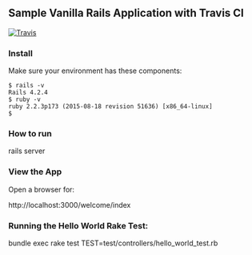 ## Sample Vanilla Rails Application with Travis CI

[![Travis](https://travis-ci.org/jay-johnson/sample-rails-app.svg)](https://travis-ci.org/jay-johnson/sample-rails-app.svg)

### Install

Make sure your environment has these components:

```
$ rails -v
Rails 4.2.4
$ ruby -v
ruby 2.2.3p173 (2015-08-18 revision 51636) [x86_64-linux]
$ 
```

### How to run

rails server

### View the App

Open a browser for:

http://localhost:3000/welcome/index

### Running the Hello World Rake Test:
bundle exec rake test TEST=test/controllers/hello_world_test.rb


